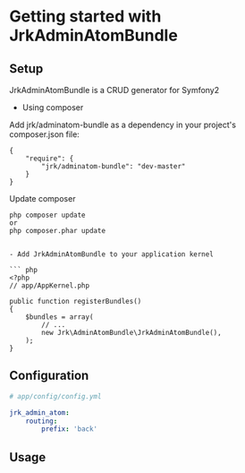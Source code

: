 Getting started with JrkAdminAtomBundle
======================================

Setup
-----
JrkAdminAtomBundle is a CRUD generator for Symfony2


- Using composer

Add jrk/adminatom-bundle as a dependency in your project's composer.json file:

```
{
    "require": {
        "jrk/adminatom-bundle": "dev-master"
    }
}
```
Update composer
```
php composer update
or 
php composer.phar update


- Add JrkAdminAtomBundle to your application kernel

``` php
<?php
// app/AppKernel.php

public function registerBundles()
{
    $bundles = array(
        // ...
        new Jrk\AdminAtomBundle\JrkAdminAtomBundle(),
    );
}
```


Configuration
-------------

``` yml
# app/config/config.yml

jrk_admin_atom:
    routing:
        prefix: 'back'
```

Usage
-----